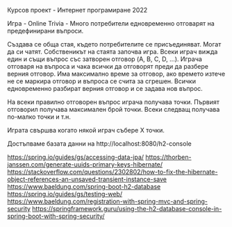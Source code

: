 Курсов проект - Интернет програмиране 2022

Игра - Online Trivia - Много потребители едновременно отговарят на предефинирани въпроси.

Създава се обща стая, където потребителите се присъединяват. Могат да си чатят.
Собственикът на стаята започва игра. Всеки играч вижда един и същи въпрос със затворен отговор (A, B, C, D, ...).
Играча отговаря на въпроса и чака всички да отговорят преди да разбере верния отговор.
Има максимално време за отговор, ако времето изтече не се маркира отговор и въпроса се счита за сгрешен.
Всички едновременно разбират верния отговор и се задава нов въпрос.

На всеки правилно отговорен въпрос играча получава точки. Първият отговорил получава максимален брой точки. Всеки следващ получава по-малко точки и т.н.

Играта свършва когато някой играч събере Х точки.

Достъпваме базата данни на http://localhost:8080/h2-console

https://spring.io/guides/gs/accessing-data-jpa/
https://thorben-janssen.com/generate-uuids-primary-keys-hibernate/
https://stackoverflow.com/questions/2302802/how-to-fix-the-hibernate-object-references-an-unsaved-transient-instance-save
https://www.baeldung.com/spring-boot-h2-database
https://spring.io/guides/gs/testing-web/
https://www.baeldung.com/registration-with-spring-mvc-and-spring-security
https://springframework.guru/using-the-h2-database-console-in-spring-boot-with-spring-security/

